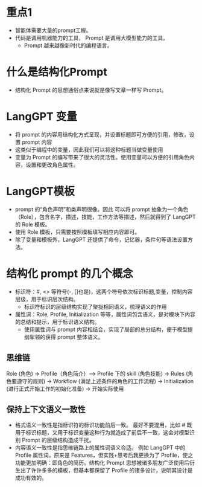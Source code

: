 
# 重点1
- 智能体需要大量的prompt工程。 
- 代码是调用机器能力的工具， Prompt 是调用大模型能力的工具。 
  - Prompt 越来越像新时代的编程语言。

# 什么是结构化Prompt
- 结构化 Prompt 的思想通俗点来说就是像写文章一样写 Prompt。

# LangGPT 变量
- 将 prompt 的内容用结构化方式呈现，并设置标题即可方便的引用，修改，设置 prompt 内容
- 这类似于编程中的变量，因此我们可以将这种标题当做变量使用
- 变量为 Prompt 的编写带来了很大的灵活性。使用变量可以方便的引用角色内容，设置和更改角色属性。


# LangGPT模板
-  prompt 的“角色声明”和类声明很像。因此 可以将 prompt 抽象为一个角色 （Role），包含名字，描述，技能，工作方法等描述，然后就得到了 LangGPT 的 Role 模板。 
- 使用 Role 模板，只需要按照模板填写相应内容即可。 
- 除了变量和模板外，LangGPT 还提供了命令，记忆器，条件句等语法设置方法。

# 结构化 prompt 的几个概念
- 标识符：#, <> 等符号(-, []也是)，这两个符号依次标识标题,变量，控制内容层级，用于标识层次结构。 
  - 标识符标识的层级结构实现了聚拢相同语义，梳理语义的作用
- 属性词：Role, Profile, Initialization 等等，属性词包含语义，是对模块下内容的总结和提示，用于标识语义结构。
  - 使用属性词与 prompt 内容相结合，实现了局部的总分结构，便于模型提纲挈领的获得 prompt 整体语义。

## 思维链
Role (角色) -> Profile（角色简介）—> Profile 下的 skill (角色技能) -> Rules (角色要遵守的规则) -> Workflow (满足上述条件的角色的工作流程) -> Initialization (进行正式开始工作的初始化准备) -> 开始实际使用

## 保持上下文语义一致性
- 格式语义一致性是指标识符的标识功能前后一致。 最好不要混用，比如 # 既用于标识标题，又用于标识变量这种行为就造成了前后不一致，这会对模型识别 Prompt 的层级结构造成干扰。 
- 内容语义一致性是指思维链路上的属性词语义合适。 例如 LangGPT 中的 Profile 属性词，原来是 Features，但实践+思考后我更换为了 Profile，使之功能更加明确：即角色的简历。结构化 Prompt 思想被诸多朋友广泛使用后衍生出了许许多多的模板，但基本都保留了 Profile 的诸多设计，说明其设计是成功有效的。

